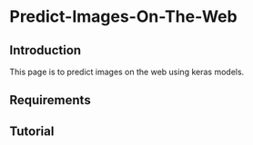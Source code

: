 # Predict-Images-On-The-Web



## Introduction
This page is to predict images on the web using keras models.



## Requirements



## Tutorial
